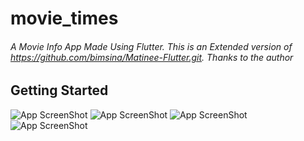 # movie_times

###### A Movie Info App Made Using Flutter. This is an Extended version of https://github.com/bimsina/Matinee-Flutter.git. Thanks to the author

## Getting Started
![App ScreenShot](https://octodex.github.com/images/yaktocat.png)
![App ScreenShot](https://octodex.github.com/images/yaktocat.png)
![App ScreenShot](https://octodex.github.com/images/yaktocat.png)
![App ScreenShot](https://octodex.github.com/images/yaktocat.png)
